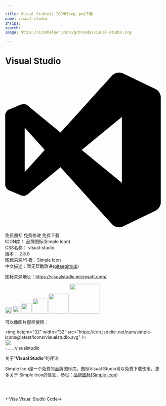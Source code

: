 ```yaml
---

title: Visual Studio() ICON转svg、png下载
name: visual-studio
zhTips: 
search: 
image: https://iconhelper.cn/svg/brands/visual-studio.svg

---
```


# Visual Studio  <small style="font-size: 60%;font-weight: 100"></small>

<div id="svg" class="svg-wrap">
<svg role="img" viewBox="0 0 24 24" xmlns="http://www.w3.org/2000/svg"><title>Visual Studio icon</title><path d="M17.58.07a1.5 1.5 0 0 0-1.032.392 1.5 1.5 0 0 0-.001 0 .88.88 0 0 0-.05.045L8.53 9.317 3.88 5.504l-.407-.35A1 1 0 0 0 2.45 5a1 1 0 0 0-.012.005l-1.816.75a1 1 0 0 0-.077.035 1 1 0 0 0-.047.028 1 1 0 0 0-.038.022 1 1 0 0 0-.048.034 1 1 0 0 0-.031.024 1 1 0 0 0-.043.036 1 1 0 0 0-.036.033 1 1 0 0 0-.032.035 1 1 0 0 0-.033.038 1 1 0 0 0-.035.044 1 1 0 0 0-.024.034 1 1 0 0 0-.032.051 1 1 0 0 0-.02.034 1 1 0 0 0-.024.05 1 1 0 0 0-.02.045 1 1 0 0 0-.016.044 1 1 0 0 0-.016.047 1 1 0 0 0-.015.055 1 1 0 0 0-.01.04 1 1 0 0 0-.008.054 1 1 0 0 0-.006.05 1 1 0 0 0-.004.083V17.33a1 1 0 0 0 .615.917l1.816.763a1 1 0 0 0 1.034-.163l.408-.35 4.65-3.813 7.968 8.81a1.5 1.5 0 0 0 .072.065 1.5 1.5 0 0 0 .057.05 1.5 1.5 0 0 0 .058.042 1.5 1.5 0 0 0 .063.044 1.5 1.5 0 0 0 .065.038 1.5 1.5 0 0 0 .065.036 1.5 1.5 0 0 0 .068.031 1.5 1.5 0 0 0 .07.03 1.5 1.5 0 0 0 .073.025 1.5 1.5 0 0 0 .066.02 1.5 1.5 0 0 0 .08.02 1.5 1.5 0 0 0 .068.014 1.5 1.5 0 0 0 .075.01 1.5 1.5 0 0 0 .075.007 1.5 1.5 0 0 0 .073.003 1.5 1.5 0 0 0 .077 0 1.5 1.5 0 0 0 .078-.005 1.5 1.5 0 0 0 .067-.007 1.5 1.5 0 0 0 .087-.014 1.5 1.5 0 0 0 .06-.012 1.5 1.5 0 0 0 .08-.022 1.5 1.5 0 0 0 .068-.02 1.5 1.5 0 0 0 .07-.028 1.5 1.5 0 0 0 .089-.037l4.942-2.376a1.5 1.5 0 0 0 .475-.362 1.5 1.5 0 0 0 .09-.112 1.5 1.5 0 0 0 .004-.007 1.5 1.5 0 0 0 .08-.125 1.5 1.5 0 0 0 .062-.12 1.5 1.5 0 0 0 .009-.017 1.5 1.5 0 0 0 .041-.107 1.5 1.5 0 0 0 .014-.037 1.5 1.5 0 0 0 .03-.107 1.5 1.5 0 0 0 .009-.037 1.5 1.5 0 0 0 .017-.1 1.5 1.5 0 0 0 .008-.05 1.5 1.5 0 0 0 .006-.091 1.5 1.5 0 0 0 .004-.079V3.946a1.5 1.5 0 0 0 0-.002 1.5 1.5 0 0 0 0-.032 1.5 1.5 0 0 0-.01-.15 1.5 1.5 0 0 0-.84-1.17L18.203.217a1.5 1.5 0 0 0-.621-.146zm.417 6.852v10.157l-6.195-5.078zM3.005 8.576l3.097 3.425-3.097 3.424z"/></svg>
</div>
<detail full-name='visual-studio'></detail>

<div class="detail-page">
<p>
<span><span class="badge-success badge">免费图标</span> <span class="badge-success badge">免费修改</span>  <span class="badge-success badge">免费下载</span> </span>
<br/>
<span>
ICON库：
<span class="badge-secondary badge">品牌图标(Simple Icon)</span> 
</span>
<br/>
<span>
CSS名称：
<span class="badge-secondary badge">visual-studio</span> 
</span>

<br/>
<span>
版本：
<span class="badge-secondary badge">2.8.0</span> 
</span>
<br/>
<span>图标来源/作者：<span class="badge-light badge">Simple Icon</span></span> 
<br/>
<span class="zh-detail">中文描述：暂无<span class="help-link"><span>帮助改进</span>(<a href="https://gitee.com/liuwave/icon-helper/edit/master/json/brands/visual-studio.json" target="_blank" rel="noopener noreferrer">gitee</a><a href="https://github.com/liuwave/icon-helper/edit/master/json/brands/visual-studio.json" target="_blank" rel="noopener noreferrer">github</a></span>)</span><br/>
</p>
</div><div class="description description alert alert-light"><p>图标来源地址：<a href="https://visualstudio.microsoft.com/" target="_blank" rel="noopener noreferrer">https://visualstudio.microsoft.com/</a></p></div>
<div class="alert alert-dark">
<img height="21" width="21" src="https://cdn.jsdelivr.net/npm/simple-icons@latest/icons/visualstudio.svg" />
<img height="24" width="24" src="https://cdn.jsdelivr.net/npm/simple-icons@latest/icons/visualstudio.svg" />
<img height="32" width="32" src="https://cdn.jsdelivr.net/npm/simple-icons@latest/icons/visualstudio.svg" />
<img height="48" width="48" src="https://cdn.jsdelivr.net/npm/simple-icons@latest/icons/visualstudio.svg" />
<img height="64" width="64" src="https://cdn.jsdelivr.net/npm/simple-icons@latest/icons/visualstudio.svg" />
<img height="96" width="96" src="https://cdn.jsdelivr.net/npm/simple-icons@latest/icons/visualstudio.svg" />

</div>
<div>
  <p>可以像图片那样使用：    
  </p>
  <div class="alert alert-primary" style="font-size: 14px">
    &lt;img height="32" width="32" src="https://cdn.jsdelivr.net/npm/simple-icons@latest/icons/visualstudio.svg" /&gt;
    <copy-btn content='<img height="32" width="32" src="https://cdn.jsdelivr.net/npm/simple-icons@latest/icons/visualstudio.svg" />'></copy-btn>
  </div>
  <div class="alert alert-secondary">
    <img height="32" width="32" src="https://cdn.jsdelivr.net/npm/simple-icons@latest/icons/visualstudio.svg" />visualstudio
    <copy-btn content="visualstudio" btn-title="复制图标名称"></copy-btn>
  </div>
</div>
<div class="icon-detail__container">
<p>关于“<b>Visual Studio</b>”的评论:</p>
</div>
<Vssue title="关于“Visual Studio”的评论" />
<div><p>Simple Icon是一个免费的品牌图标库。图标Visual Studio可以免费下载使用。更多关于  Simple Icon的信息，参见：<a target="_blank" href="https://iconhelper.cn/brands.html">品牌图标(Simple Icon)</a>
</p></div>


<div style="padding:2rem 0 " class="page-nav"><p class="inner"><span class="prev">←<router-link to="/icon/visa.html">Visa</router-link></span> <span class="next"><router-link to="/icon/visual-studio-code.html">Visual Studio Code</router-link>→</span></p></div>
